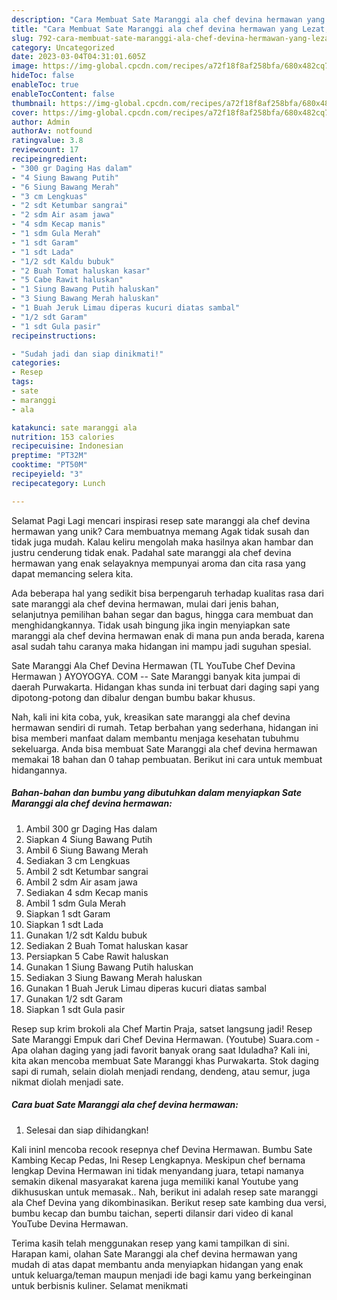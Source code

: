 ```yaml
---
description: "Cara Membuat Sate Maranggi ala chef devina hermawan yang Lezat, Enak"
title: "Cara Membuat Sate Maranggi ala chef devina hermawan yang Lezat, Enak"
slug: 792-cara-membuat-sate-maranggi-ala-chef-devina-hermawan-yang-lezat-enak
category: Uncategorized
date: 2023-03-04T04:31:01.605Z
image: https://img-global.cpcdn.com/recipes/a72f18f8af258bfa/680x482cq70/sate-maranggi-ala-chef-devina-hermawan-foto-resep-utama.jpg
hideToc: false
enableToc: true
enableTocContent: false
thumbnail: https://img-global.cpcdn.com/recipes/a72f18f8af258bfa/680x482cq70/sate-maranggi-ala-chef-devina-hermawan-foto-resep-utama.jpg
cover: https://img-global.cpcdn.com/recipes/a72f18f8af258bfa/680x482cq70/sate-maranggi-ala-chef-devina-hermawan-foto-resep-utama.jpg
author: Admin
authorAv: notfound
ratingvalue: 3.8
reviewcount: 17
recipeingredient:
- "300 gr Daging Has dalam"
- "4 Siung Bawang Putih"
- "6 Siung Bawang Merah"
- "3 cm Lengkuas"
- "2 sdt Ketumbar sangrai"
- "2 sdm Air asam jawa"
- "4 sdm Kecap manis"
- "1 sdm Gula Merah"
- "1 sdt Garam"
- "1 sdt Lada"
- "1/2 sdt Kaldu bubuk"
- "2 Buah Tomat haluskan kasar"
- "5 Cabe Rawit haluskan"
- "1 Siung Bawang Putih haluskan"
- "3 Siung Bawang Merah haluskan"
- "1 Buah Jeruk Limau diperas kucuri diatas sambal"
- "1/2 sdt Garam"
- "1 sdt Gula pasir"
recipeinstructions:

- "Sudah jadi dan siap dinikmati!"
categories:
- Resep
tags:
- sate
- maranggi
- ala

katakunci: sate maranggi ala 
nutrition: 153 calories
recipecuisine: Indonesian
preptime: "PT32M"
cooktime: "PT50M"
recipeyield: "3"
recipecategory: Lunch

---
```



Selamat Pagi Lagi mencari inspirasi resep sate maranggi ala chef devina hermawan yang unik? Cara membuatnya memang Agak tidak susah dan tidak juga mudah. Kalau keliru mengolah maka hasilnya akan hambar dan justru cenderung tidak enak. Padahal sate maranggi ala chef devina hermawan yang enak selayaknya mempunyai aroma dan cita rasa yang dapat memancing selera kita.


Ada beberapa hal yang sedikit bisa berpengaruh terhadap kualitas rasa dari sate maranggi ala chef devina hermawan, mulai dari jenis bahan, selanjutnya pemilihan bahan segar dan bagus, hingga cara membuat dan menghidangkannya. Tidak usah bingung jika ingin menyiapkan sate maranggi ala chef devina hermawan enak di mana pun anda berada, karena asal sudah tahu caranya maka hidangan ini mampu jadi suguhan spesial.

Sate Maranggi Ala Chef Devina Hermawan (TL YouTube Chef Devina Hermawan ) AYOYOGYA. COM -- Sate Maranggi banyak kita jumpai di daerah Purwakarta. Hidangan khas sunda ini terbuat dari daging sapi yang dipotong-potong dan dibalur dengan bumbu bakar khusus.


Nah, kali ini kita coba, yuk, kreasikan sate maranggi ala chef devina hermawan sendiri di rumah. Tetap berbahan yang sederhana, hidangan ini bisa memberi manfaat dalam membantu menjaga kesehatan tubuhmu sekeluarga. Anda bisa membuat Sate Maranggi ala chef devina hermawan memakai 18 bahan dan 0 tahap pembuatan. Berikut ini cara untuk membuat hidangannya.

<!--inarticleads1-->

##### Bahan-bahan dan bumbu yang dibutuhkan dalam menyiapkan Sate Maranggi ala chef devina hermawan:

1. Ambil 300 gr Daging Has dalam
1. Siapkan 4 Siung Bawang Putih
1. Ambil 6 Siung Bawang Merah
1. Sediakan 3 cm Lengkuas
1. Ambil 2 sdt Ketumbar sangrai
1. Ambil 2 sdm Air asam jawa
1. Sediakan 4 sdm Kecap manis
1. Ambil 1 sdm Gula Merah
1. Siapkan 1 sdt Garam
1. Siapkan 1 sdt Lada
1. Gunakan 1/2 sdt Kaldu bubuk
1. Sediakan 2 Buah Tomat haluskan kasar
1. Persiapkan 5 Cabe Rawit haluskan
1. Gunakan 1 Siung Bawang Putih haluskan
1. Sediakan 3 Siung Bawang Merah haluskan
1. Gunakan 1 Buah Jeruk Limau diperas kucuri diatas sambal
1. Gunakan 1/2 sdt Garam
1. Siapkan 1 sdt Gula pasir


Resep sup krim brokoli ala Chef Martin Praja, satset langsung jadi! Resep Sate Maranggi Empuk dari Chef Devina Hermawan. (Youtube) Suara.com - Apa olahan daging yang jadi favorit banyak orang saat Iduladha? Kali ini, kita akan mencoba membuat Sate Maranggi khas Purwakarta. Stok daging sapi di rumah, selain diolah menjadi rendang, dendeng, atau semur, juga nikmat diolah menjadi sate. 

<!--inarticleads2-->

##### Cara buat Sate Maranggi ala chef devina hermawan:


1. Selesai dan siap dihidangkan!

Kali ininl mencoba recook resepnya chef Devina Hermawan. Bumbu Sate Kambing Kecap Pedas, Ini Resep Lengkapnya. Meskipun chef bernama lengkap Devina Hermawan ini tidak menyandang juara, tetapi namanya semakin dikenal masyarakat karena juga memiliki kanal Youtube yang dikhususkan untuk memasak.. Nah, berikut ini adalah resep sate maranggi ala Chef Devina yang dikombinasikan. Berikut resep sate kambing dua versi, bumbu kecap dan bumbu taichan, seperti dilansir dari video di kanal YouTube Devina Hermawan. 

Terima kasih telah menggunakan resep yang kami tampilkan di sini. Harapan kami, olahan Sate Maranggi ala chef devina hermawan yang mudah di atas dapat membantu anda menyiapkan hidangan yang enak untuk keluarga/teman maupun menjadi ide bagi kamu yang berkeinginan untuk berbisnis kuliner. Selamat menikmati
